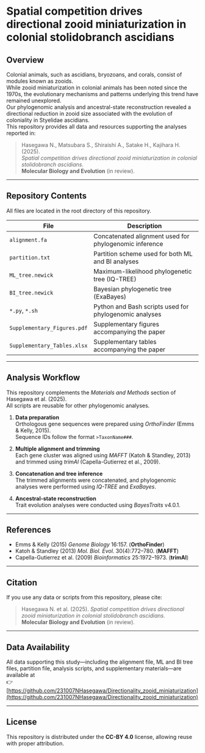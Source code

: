 # Spatial competition drives directional zooid miniaturization in colonial stolidobranch ascidians

## Overview
Colonial animals, such as ascidians, bryozoans, and corals, consist of modules known as zooids.  
While zooid miniaturization in colonial animals has been noted since the 1970s, the evolutionary mechanisms and patterns underlying this trend have remained unexplored.  
Our phylogenomic analysis and ancestral-state reconstruction revealed a directional reduction in zooid size associated with the evolution of coloniality in Styelidae ascidians.  
This repository provides all data and resources supporting the analyses reported in:

> Hasegawa N., Matsubara S., Shiraishi A., Satake H., Kajihara H. (2025).  
> *Spatial competition drives directional zooid miniaturization in colonial stolidobranch ascidians.*  
> **Molecular Biology and Evolution** (in review).

---

## Repository Contents
All files are located in the root directory of this repository.

| File | Description |
|------|--------------|
| `alignment.fa` | Concatenated alignment used for phylogenomic inference |
| `partition.txt` | Partition scheme used for both ML and BI analyses |
| `ML_tree.newick` | Maximum-likelihood phylogenetic tree (IQ-TREE) |
| `BI_tree.newick` | Bayesian phylogenetic tree (ExaBayes) |
| `*.py`, `*.sh` | Python and Bash scripts used for phylogenomic analyses |
| `Supplementary_Figures.pdf` | Supplementary figures accompanying the paper |
| `Supplementary_Tables.xlsx` | Supplementary tables accompanying the paper |

---

## Analysis Workflow
This repository complements the *Materials and Methods* section of Hasegawa et al. (2025).  
All scripts are reusable for other phylogenomic analyses.

1. **Data preparation**  
   Orthologous gene sequences were prepared using *OrthoFinder* (Emms & Kelly, 2015).  
   Sequence IDs follow the format `>TaxonName###`.

2. **Multiple alignment and trimming**  
   Each gene cluster was aligned using *MAFFT* (Katoh & Standley, 2013) and trimmed using *trimAl* (Capella-Gutierrez et al., 2009).

3. **Concatenation and tree inference**  
   The trimmed alignments were concatenated, and phylogenomic analyses were performed using *IQ-TREE* and *ExaBayes*.

4. **Ancestral-state reconstruction**  
   Trait evolution analyses were conducted using *BayesTraits* v4.0.1.

---

## References
- Emms & Kelly (2015) *Genome Biology* 16:157. (**OrthoFinder**)  
- Katoh & Standley (2013) *Mol. Biol. Evol.* 30(4):772–780. (**MAFFT**)  
- Capella-Gutierrez et al. (2009) *Bioinformatics* 25:1972–1973. (**trimAl**)  

---

## Citation
If you use any data or scripts from this repository, please cite:  
> Hasegawa N. et al. (2025). *Spatial competition drives directional zooid miniaturization in colonial stolidobranch ascidians.*  
> **Molecular Biology and Evolution** (in review).

---

## Data Availability
All data supporting this study—including the alignment file, ML and BI tree files, partition file, analysis scripts, and supplementary materials—are available at  
👉 [https://github.com/231007NHasegawa/Directionality_zooid_miniaturization](https://github.com/231007NHasegawa/Directionality_zooid_miniaturization)

---

## License
This repository is distributed under the **CC-BY 4.0** license, allowing reuse with proper attribution.
